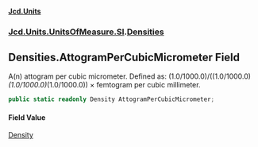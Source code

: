#### [Jcd.Units](index.md 'index')
### [Jcd.Units.UnitsOfMeasure.SI](Jcd.Units.UnitsOfMeasure.SI.md 'Jcd.Units.UnitsOfMeasure.SI').[Densities](Densities.md 'Jcd.Units.UnitsOfMeasure.SI.Densities')

## Densities.AttogramPerCubicMicrometer Field

A(n) attogram per cubic micrometer. Defined as: (1.0/1000.0)/((1.0/1000.0)*(1.0/1000.0)*(1.0/1000.0)) × femtogram per cubic millimeter.

```csharp
public static readonly Density AttogramPerCubicMicrometer;
```

#### Field Value
[Density](Density.md 'Jcd.Units.UnitTypes.Density')